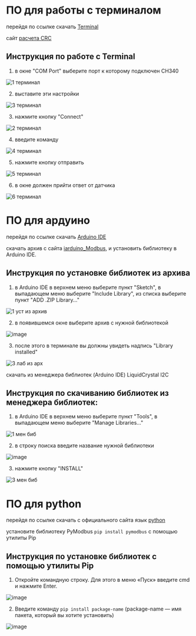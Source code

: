 # ПО для работы с терминалом

перейдя по ссылке скачать [Terminal](https://github.com/a1ekseevkiri11/read_data_rs485_modbus/blob/main/Terminal-v.1.9b.7z)

сайт [расчета CRC](https://www.lammertbies.nl/comm/info/crc-calculation)

## Инструкция по работе с Terminal

1) в окне "COM Port" выберите порт к которому подключен CH340

![1 терминал](https://github.com/a1ekseevkiri11/read_data_rs485_modbus/assets/130764832/9c8232c1-9748-4ecc-8e7c-fac03ad7a813)

2) выставите эти настройки 

![3 терминал](https://github.com/a1ekseevkiri11/read_data_rs485_modbus/assets/130764832/79a045af-86f6-458f-8378-ccfd22704b5e)

3) нажмите кнопку "Connect" 

![2 терминал](https://github.com/a1ekseevkiri11/read_data_rs485_modbus/assets/130764832/359db673-1872-492c-8411-ed4be9f4d4fe)

4) введите команду

![4 терминал](https://github.com/a1ekseevkiri11/read_data_rs485_modbus/assets/130764832/188a7fc6-f6e9-4581-a14f-224fab940bd6)

5) нажмите кнопку отправить 

![5 терминал](https://github.com/a1ekseevkiri11/read_data_rs485_modbus/assets/130764832/e056afd4-97b2-443a-9346-0c0c36ad4c5f)

6) в окне должен прийти ответ от датчика

![6 терминал](https://github.com/a1ekseevkiri11/read_data_rs485_modbus/assets/130764832/0e9b04f9-12a0-4a44-afcb-934725c19f8b)

# ПО для ардуино
перейдя по ссылке скачать [Arduino IDE](https://www.arduino.cc/en/software)

скачать архив с сайта [iarduino_Modbus](https://iarduino.ru/file/591.html), и установить библиотеку в Arduino IDE.

## Инструкция по установке библиотек из архива
1)  в Arduino IDE в верхнем меню выберите пункт "Sketch", в выпадающем меню выберите "Include Library", из списка выберите пункт "ADD .ZIP Library..."

![1 уст из архив](https://github.com/a1ekseevkiri11/read_data_rs485_modbus/assets/130764832/4796003d-414c-4c22-ad24-ba3506471857)

2) в появившемся окне выберите архив с нужной библиотекой

![image](https://github.com/a1ekseevkiri11/read_data_rs485_modbus/assets/130764832/c5cc174e-25e2-4a05-b400-dd06caecb7f8)

3) после этого в терминале вы должны увидеть надпись "Library installed"

![3 лаб из арх](https://github.com/a1ekseevkiri11/read_data_rs485_modbus/assets/130764832/3dd45ef1-0d60-4f17-bf46-33b31a22968e)


скачать из менеджера библиотек (Arduino IDE) LiquidCrystal I2C
  
## Инструкция по скачиванию библиотек из менеджера библиотек: 
1) в Arduino IDE в верхнем меню выберите пункт "Tools", в выпадающем меню выберите "Manage Libraries..."

![1 мен биб](https://github.com/a1ekseevkiri11/read_data_rs485_modbus/assets/130764832/80312919-de2a-406f-b35a-a2a3966ce1c4)

2) в строку поиска введите название нужной библиотеки

![image](https://github.com/a1ekseevkiri11/read_data_rs485_modbus/assets/130764832/ab53c722-76be-4f51-8876-adaed3cb1927)

3) нажмите кнопку "INSTALL"

![3 мен биб](https://github.com/a1ekseevkiri11/read_data_rs485_modbus/assets/130764832/5d13bb2f-deda-4c39-a372-e190c89c5da5)


# ПО для python
перейдя по ссылке скачать с официального сайта язык [python](https://www.python.org/)

установите библиотеку PyModbus ```pip install pymodbus``` с помощью утилиты Pip

## Инструкция по установке библиотек с помощью утилиты Pip

1) Откройте командную строку. Для этого в меню «Пуск» введите cmd и нажмите Enter.

![image](https://github.com/a1ekseevkiri11/read_data_rs485_modbus/assets/130764832/1b70782a-f579-4f3d-bb3d-1cc3dcc38a50)

2) Введите команду ```pip install package-name``` (package-name — имя пакета, который вы хотите установить)

![image](https://github.com/a1ekseevkiri11/read_data_rs485_modbus/assets/130764832/987032bb-4dda-4d59-af9d-2f43160ae9e2)

